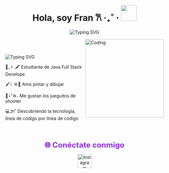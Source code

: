 <h1 align="center">Hola, soy Fran 𐙚 ‧₊˚ ⋅ <img src="https://media2.giphy.com/media/v1.Y2lkPTc5MGI3NjExcDQ0NjRuam51ZjdtdmZicHk2MW01YXJlcTkyYzd3eTk2aWJrbWpqNCZlcD12MV9pbnRlcm5hbF9naWZfYnlfaWQmY3Q9cw/5EN4sQZmjYQVG2TEPK/giphy.gif" width="50"></h1>

<div align="center">
  
![Typing SVG](https://readme-typing-svg.herokuapp.com?font=Fira+Code&size=25&pause=1000&color=FFB6C1&center=true&vCenter=true&width=490&lines=Bienvenidos)


</div>

<img align="right" alt="Coding" width="250" src="https://media1.giphy.com/media/v1.Y2lkPTc5MGI3NjExZzBlcXZtMzhnM3gxdmk1YTVueXFxdjA4NmtzdmJ5MzZldmdsaWhwMSZlcD12MV9pbnRlcm5hbF9naWZfYnlfaWQmY3Q9Zw/PoHVT5kEyNWcN0CWNj/giphy.gif">

<br><br>

  
 ![Typing SVG](https://readme-typing-svg.herokuapp.com?font=Fira+Code&size=15&pause=1000&color=C71585&center=true&vCenter=true&width=650&lines=Mi+nombre+es+Francesca+Carcamo+Lopez)


📖₊✧ 🖋 Estudiante de Java Full Stack Develope

🖌️☾𖤓🎨 Amo pintar y dibujar

👾⋆˚☆˖  Me gustan los jueguitos de shooter

💻౨ৎ˚   Descubriendo la tecnología, línea de código por línea de código


<br><br>

<p align="center">
  <font color="#8A2BE2" size="5"><b>🌐 Conéctate conmigo</b></font>
</p>

<p align="center">
  <a href="//https://www.instagram.com/m.aadneess/" target="_blank">
    <img src="https://cdn-icons-png.flaticon.com/512/2111/2111463.png" alt="Instagram" width="45" height="45"/>
    
  </a>
</p>
